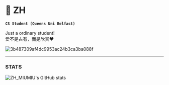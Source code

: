 # 🐲 ZH
**`CS Student (Queens Uni Belfast)`**

Just a ordinary student!<br />
爱不是占有，而是欣赏❤️


![3b487309af4dc9953ac24b3ca3ba088f](https://github.com/ZH-MIUMIU/ZH-MIUMIU/assets/169184850/4ca25d97-9e8e-4c7b-9c45-ba482a385492)

---
### STATS
![ZH_MIUMIU's GitHub stats](https://github-readme-stats.vercel.app/api?username=zh-miumiu&show_icons=true&theme=dark)
